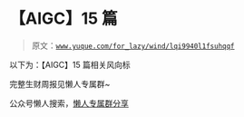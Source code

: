 # 【AIGC】15 篇

> 原文：[`www.yuque.com/for_lazy/wind/lqi9940l1fsuhqqf`](https://www.yuque.com/for_lazy/wind/lqi9940l1fsuhqqf)

以下为：【AIGC】15 篇相关风向标

完整生财周报见懒人专属群~

公众号懒人搜索，[懒人专属群分享](https://lazybook.fun/#/blog/group)